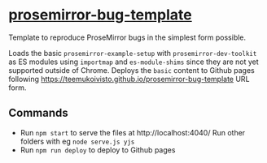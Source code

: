 # [prosemirror-bug-template](https://teemukoivisto.github.io/prosemirror-bug-template/)

Template to reproduce ProseMirror bugs in the simplest form possible.

Loads the basic `prosemirror-example-setup` with `prosemirror-dev-toolkit` as ES modules using `importmap` and `es-module-shims` since they are not yet supported outside of Chrome. Deploys the `basic` content to Github pages following https://teemukoivisto.github.io/prosemirror-bug-template URL form.

## Commands

- Run `npm start` to serve the files at http://localhost:4040/ Run other folders with eg `node serve.js yjs`
- Run `npm run deploy` to deploy to Github pages